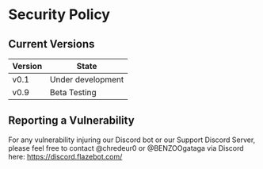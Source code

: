 # Security Policy

## Current Versions

|Version|State|
|-------|------------------|
|v0.1|Under development|
|v0.9|Beta Testing|

## Reporting a Vulnerability

For any vulnerability injuring our Discord bot or our Support Discord Server, please feel free to contact @chredeur0 or @BENZOOgataga via Discord here: https://discord.flazebot.com/
